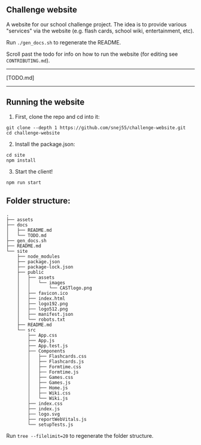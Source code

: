 ## Challenge website

A website for our school challenge project. The idea is to provide various "services" via the website (e.g. flash cards, school wiki, entertainment, etc).

Run `./gen_docs.sh` to regenerate the README.

Scroll past the todo for info on how to run the website (for editing see `CONTRIBUTING.md`).

---

[TODO.md]

---

## Running the website

1. First, clone the repo and cd into it:

```
git clone --depth 1 https://github.com/snej55/challenge-website.git
cd challenge-website
```

2. Install the package.json:

```
cd site
npm install
```

3. Start the client!

```
npm run start
```

## Folder structure:
```
.
├── assets
├── docs
│   ├── README.md
│   └── TODO.md
├── gen_docs.sh
├── README.md
└── site
    ├── node_modules
    ├── package.json
    ├── package-lock.json
    ├── public
    │   ├── assets
    │   │   └── images
    │   │       └── CASTlogo.png
    │   ├── favicon.ico
    │   ├── index.html
    │   ├── logo192.png
    │   ├── logo512.png
    │   ├── manifest.json
    │   └── robots.txt
    ├── README.md
    └── src
        ├── App.css
        ├── App.js
        ├── App.test.js
        ├── Components
        │   ├── Flashcards.css
        │   ├── Flashcards.js
        │   ├── Formtime.css
        │   ├── Formtime.js
        │   ├── Games.css
        │   ├── Games.js
        │   ├── Home.js
        │   ├── Wiki.css
        │   └── Wiki.js
        ├── index.css
        ├── index.js
        ├── logo.svg
        ├── reportWebVitals.js
        └── setupTests.js
```

Run `tree --filelimit=20` to regenerate the folder structure.